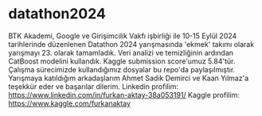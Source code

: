 # datathon2024
BTK Akademi, Google ve Girişimcilik Vakfı işbirliği ile 10-15 Eylül 2024 tarihlerinde düzenlenen Datathon 2024 yarışmasında 'ekmek' takımı olarak yarışmayı 23. olarak tamamladık. Veri analizi ve temizliğinin ardından CatBoost modelini kullandık. Kaggle submission score'umuz 5.84'tür. Çalışma sürecimizde kullandığımız dosyalar bu repo'da paylaşılmıştır. Yarışmaya katıldığım arkadaşlarım Ahmet Sadık Demirci ve Kaan Yılmaz'a teşekkür eder ve başarılar dilerim.
Linkedin profilim: https://www.linkedin.com/in/furkan-aktay-38a053191/
Kaggle profilim: https://www.kaggle.com/furkanaktay
